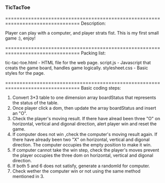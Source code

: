 ###  TicTacToe ###

================================================================================
Description:

Player can play with a computer, and player strats fist.  This is my first small game :), enjoy!

================================================================================
Packing list:

tic-tac-toe.html - HTML file for the web page.
script.js - Javascript that creats the game board, handles game logically.
stylesheet.css - Basic styles for the page.

================================================================================
Basic coding steps:

1. Convert 3*3 table to one dimension array boardStatus that represents the status of the table.
2. Once player click a dom, then update the array boardStatus and insert an "O".
3. Check the player's moving result. If there have alread been three "O" on horizontal, vertical and digonal direction, alert player win and reset the game.
4. If computer does not win ,check the computer's moving result again. If there have already been two "X" on horizontal, vertical and digonal direction. The computer occupies the empty position to make it win.
5. If computer cannot take the win step, check the player's moves prevent the player occupies the three dom on horizontal, vertical and digonal direction.
6. If both 5 and 6 does not satisfy, generate a randomId for computer.
7. Check wether the computer win or not using the same method mentioned in 3. 
